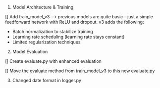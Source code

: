 1. Model Architecture & Training

[] Add train_model_v3 --> previous models are quite basic - just a simple feedforward network with ReLU and dropout. v3 adds the following:

- Batch normalization to stabilize training
- Learning rate scheduling (learning rate stays constant)
- Limited regularization techniques

2. Model Evaluation

[] Create evaluate.py with enhanced evaluation

[] Move the evaluate method from train_model_v3 to this new evaluate.py

3. Changed date format in logger.py
